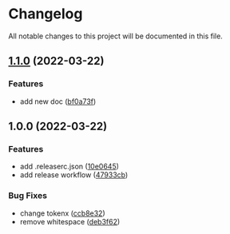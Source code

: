 # Changelog

All notable changes to this project will be documented in this file.

## [1.1.0](https://github.com/jmborsani/github-learning/compare/v1.0.0...v1.1.0) (2022-03-22)


### Features

* add new doc ([bf0a73f](https://github.com/jmborsani/github-learning/commit/bf0a73fd3f1e9d8f729085b3318faadb3860ec8b))

## 1.0.0 (2022-03-22)


### Features

* add .releaserc.json ([10e0645](https://github.com/jmborsani/github-learning/commit/10e0645476ca67d9e461f085c2543b03cbf26841))
* add release workflow ([47933cb](https://github.com/jmborsani/github-learning/commit/47933cb0d88bf35c5e25d7446dc4e84374af2a96))


### Bug Fixes

* change tokenx ([ccb8e32](https://github.com/jmborsani/github-learning/commit/ccb8e325ed4b983921f260646f278eb7333f46c3))
* remove whitespace ([deb3f62](https://github.com/jmborsani/github-learning/commit/deb3f62cd0b15c03c79cef6c15397acb2d67a163))
